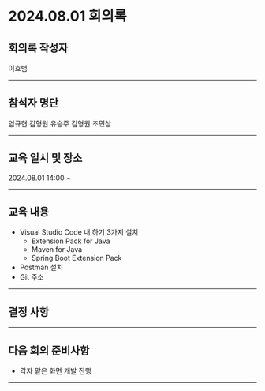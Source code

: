 # 2024.08.01 회의록
## 회의록 작성자
이효범
***
## 참석자 명단
염규현
김형원
유승주
김형원
조민상
***
## 교육 일시 및 장소
2024.08.01 14:00 ~



***
## 교육 내용
- Visual Studio Code 내 하기 3가지 설치
  * Extension Pack for Java
  * Maven for Java
  * Spring Boot Extension Pack
- Postman 설치
- Git 주소


***

 


## 결정 사항



***
## 다음 회의 준비사항
- 각자 맡은 화면 개발 진행
  
***
